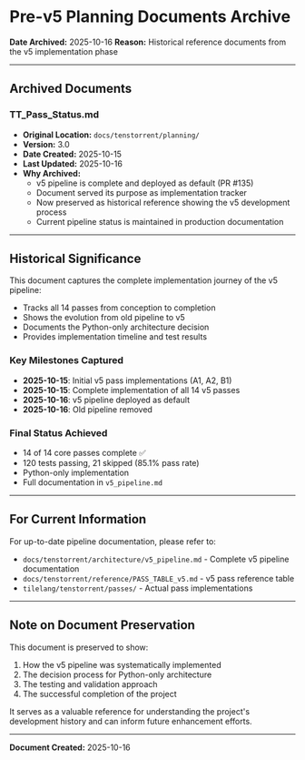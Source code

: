 # Pre-v5 Planning Documents Archive

**Date Archived:** 2025-10-16
**Reason:** Historical reference documents from the v5 implementation phase

---

## Archived Documents

### TT_Pass_Status.md
- **Original Location:** `docs/tenstorrent/planning/`
- **Version:** 3.0
- **Date Created:** 2025-10-15
- **Last Updated:** 2025-10-16
- **Why Archived:**
  - v5 pipeline is complete and deployed as default (PR #135)
  - Document served its purpose as implementation tracker
  - Now preserved as historical reference showing the v5 development process
  - Current pipeline status is maintained in production documentation

---

## Historical Significance

This document captures the complete implementation journey of the v5 pipeline:
- Tracks all 14 passes from conception to completion
- Shows the evolution from old pipeline to v5
- Documents the Python-only architecture decision
- Provides implementation timeline and test results

### Key Milestones Captured
- **2025-10-15**: Initial v5 pass implementations (A1, A2, B1)
- **2025-10-15**: Complete implementation of all 14 v5 passes
- **2025-10-16**: v5 pipeline deployed as default
- **2025-10-16**: Old pipeline removed

### Final Status Achieved
- 14 of 14 core passes complete ✅
- 120 tests passing, 21 skipped (85.1% pass rate)
- Python-only implementation
- Full documentation in `v5_pipeline.md`

---

## For Current Information

For up-to-date pipeline documentation, please refer to:
- `docs/tenstorrent/architecture/v5_pipeline.md` - Complete v5 pipeline documentation
- `docs/tenstorrent/reference/PASS_TABLE_v5.md` - v5 pass reference table
- `tilelang/tenstorrent/passes/` - Actual pass implementations

---

## Note on Document Preservation

This document is preserved to show:
1. How the v5 pipeline was systematically implemented
2. The decision process for Python-only architecture
3. The testing and validation approach
4. The successful completion of the project

It serves as a valuable reference for understanding the project's development history and can inform future enhancement efforts.

---

**Document Created:** 2025-10-16